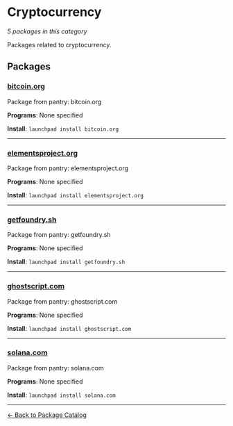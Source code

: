 # Cryptocurrency

*5 packages in this category*

Packages related to cryptocurrency.

## Packages

### [bitcoin.org](../packages/bitcoin.org/index.md)

Package from pantry: bitcoin.org

**Programs**: None specified

**Install**: `launchpad install bitcoin.org`

---

### [elementsproject.org](../packages/elementsproject.org/index.md)

Package from pantry: elementsproject.org

**Programs**: None specified

**Install**: `launchpad install elementsproject.org`

---

### [getfoundry.sh](../packages/getfoundry.sh/index.md)

Package from pantry: getfoundry.sh

**Programs**: None specified

**Install**: `launchpad install getfoundry.sh`

---

### [ghostscript.com](../packages/ghostscript.com/index.md)

Package from pantry: ghostscript.com

**Programs**: None specified

**Install**: `launchpad install ghostscript.com`

---

### [solana.com](../packages/solana.com/index.md)

Package from pantry: solana.com

**Programs**: None specified

**Install**: `launchpad install solana.com`

---

[← Back to Package Catalog](../package-catalog.md)
